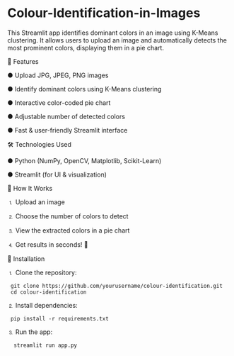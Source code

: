 # Colour-Identification-in-Images
This Streamlit app identifies dominant colors in an image using K-Means clustering. It allows users to upload an image and automatically detects the most prominent colors, displaying them in a pie chart.

🚀 Features

● Upload JPG, JPEG, PNG images

● Identify dominant colors using K-Means clustering

● Interactive color-coded pie chart

● Adjustable number of detected colors

● Fast & user-friendly Streamlit interface



🛠️ Technologies Used


● Python (NumPy, OpenCV, Matplotlib, Scikit-Learn)

● Streamlit (for UI & visualization)



📸 How It Works


⒈ Upload an image

⒉ Choose the number of colors to detect

⒊ View the extracted colors in a pie chart

⒋ Get results in seconds! 🚀



🔧 Installation

⒈ Clone the repository:

     git clone https://github.com/yourusername/colour-identification.git 
     cd colour-identification
     
⒉ Install dependencies:

     pip install -r requirements.txt
     
⒊ Run the app:

      streamlit run app.py

